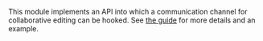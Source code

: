 This module implements an API into which a communication channel for
collaborative editing can be hooked. See
[the guide](/docs/guide/#collab) for more details and an example.
